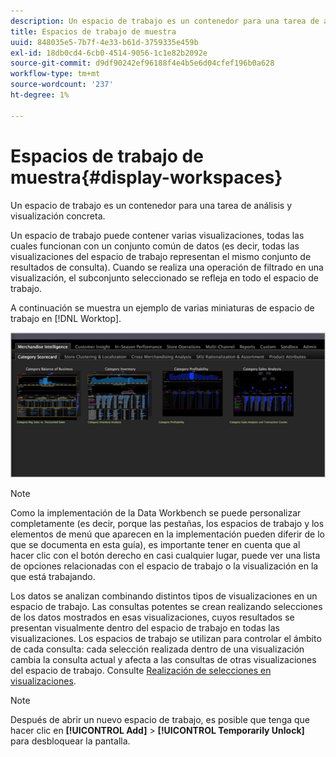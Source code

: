 ```yaml
---
description: Un espacio de trabajo es un contenedor para una tarea de análisis y visualización concreta.
title: Espacios de trabajo de muestra
uuid: 848035e5-7b7f-4e33-b61d-3759335e459b
exl-id: 18db0cd4-6cb0-4514-9056-1c1e82b2092e
source-git-commit: d9df90242ef96188f4e4b5e6d04cfef196b0a628
workflow-type: tm+mt
source-wordcount: '237'
ht-degree: 1%

---
```


# Espacios de trabajo de muestra{#display-workspaces}

Un espacio de trabajo es un contenedor para una tarea de análisis y visualización concreta.

Un espacio de trabajo puede contener varias visualizaciones, todas las cuales funcionan con un conjunto común de datos (es decir, todas las visualizaciones del espacio de trabajo representan el mismo conjunto de resultados de consulta). Cuando se realiza una operación de filtrado en una visualización, el subconjunto seleccionado se refleja en todo el espacio de trabajo.

A continuación se muestra un ejemplo de varias miniaturas de espacio de trabajo en [!DNL Worktop].

![](assets/client-wksp.png)

>[!NOTE]
>
>Como la implementación de la Data Workbench se puede personalizar completamente (es decir, porque las pestañas, los espacios de trabajo y los elementos de menú que aparecen en la implementación pueden diferir de lo que se documenta en esta guía), es importante tener en cuenta que al hacer clic con el botón derecho en casi cualquier lugar, puede ver una lista de opciones relacionadas con el espacio de trabajo o la visualización en la que está trabajando.

Los datos se analizan combinando distintos tipos de visualizaciones en un espacio de trabajo. Las consultas potentes se crean realizando selecciones de los datos mostrados en esas visualizaciones, cuyos resultados se presentan visualmente dentro del espacio de trabajo en todas las visualizaciones. Los espacios de trabajo se utilizan para controlar el ámbito de cada consulta: cada selección realizada dentro de una visualización cambia la consulta actual y afecta a las consultas de otras visualizaciones del espacio de trabajo. Consulte [Realización de selecciones en visualizaciones](../../../home/c-get-started/c-vis/c-sel-vis/c-sel-vis.md#concept-012870ec22c7476e9afbf3b8b2515746).

>[!NOTE]
>
>Después de abrir un nuevo espacio de trabajo, es posible que tenga que hacer clic en **[!UICONTROL Add]** > **[!UICONTROL Temporarily Unlock]** para desbloquear la pantalla.
